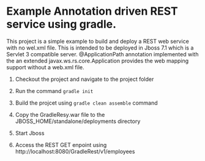 # Example Annotation driven REST service using gradle.

This project is a simple example to build and deploy a REST web service with no wel.xml file. This is intended to be deployed in Jboss 7.1 which is a Servlet 3 compatible server. @ApplicationPath annotation implemented with the an extended javax.ws.rs.core.Application provides the web mapping support without a web.xml file.


1. Checkout the project and navigate to the project folder

6. Run the command ```gradle init```

7. Build the projcet using ```gradle clean assemble``` command

8. Copy the GradleResy.war file to the JBOSS_HOME/standalone/deployments directory

9. Start Jboss

19. Access the REST GET enpoint using http://localhost:8080/GradleRest/v1/employees
